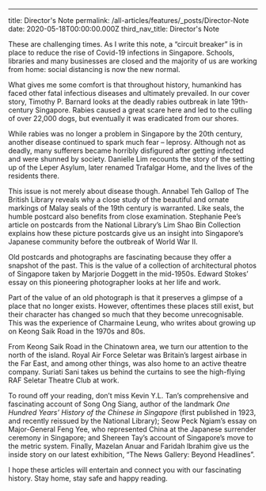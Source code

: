 ---
title: Director's Note
permalink: /all-articles/features/_posts/Director-Note
date: 2020-05-18T00:00:00.000Z
third_nav_title: Director's Note

These are challenging times. As I write this note, a “circuit breaker” is in place to reduce the rise of Covid-19 infections in Singapore. Schools, libraries and many businesses are closed and the majority of us are working from home: social distancing is now the new normal.

What gives me some comfort is that throughout history, humankind has faced other fatal infectious diseases and ultimately prevailed. In our cover story, Timothy P. Barnard looks at the deadly rabies outbreak in late 19th-century Singapore. Rabies caused a great scare here and led to the culling of over 22,000 dogs, but eventually it was eradicated from our shores. 

While rabies was no longer a problem in Singapore by the 20th century, another disease continued to spark much fear – leprosy. Although not as deadly, many sufferers became horribly disfigured after getting infected and were shunned by society. Danielle Lim recounts the story of the setting up of the Leper Asylum, later renamed Trafalgar Home, and the lives of the residents there. 

This issue is not merely about disease though. Annabel Teh Gallop of The British Library reveals why a close study of the beautiful and ornate markings of Malay seals of the 19th century is warranted. Like seals, the humble postcard also benefits from close examination. Stephanie Pee’s article on postcards from the National Library’s Lim Shao Bin Collection explains how these picture postcards give us an insight into Singapore’s Japanese community before the outbreak of World War II.

Old postcards and photographs are fascinating because they offer a snapshot of the past. This is the value of a collection of architectural photos of Singapore taken by Marjorie Doggett in the mid-1950s. Edward Stokes’ essay on this pioneering photographer looks at her life and work.

Part of the value of an old photograph is that it preserves a glimpse of a place that no longer exists. However, oftentimes these places still exist, but their character has changed so much that they become unrecognisable. This was the experience of Charmaine Leung, who writes about growing up on Keong Saik Road in the 1970s and 80s. 

From Keong Saik Road in the Chinatown area, we turn our attention to the north of the island. Royal Air Force Seletar was Britain’s largest airbase in the Far East, and among other things, was also home to an active theatre company. Suriati Sani takes us behind the curtains to see the high-flying RAF Seletar Theatre Club at work.

To round off your reading, don’t miss Kevin Y.L. Tan’s comprehensive and fascinating account of Song Ong Siang, author of the landmark *One Hundred Years’ History of the Chinese in Singapore* (first published in 1923, and recently reissued by the National Library); Seow Peck Ngiam’s essay on Major-General Feng Yee, who represented China at the Japanese surrender ceremony in Singapore; and Shereen Tay’s account of Singapore’s move to the metric system. Finally, Mazelan Anuar and Faridah Ibrahim give us the inside story on our latest exhibition, “The News Gallery: Beyond Headlines”.

I hope these articles will entertain and connect you with our fascinating history. Stay home, stay safe and happy reading.

